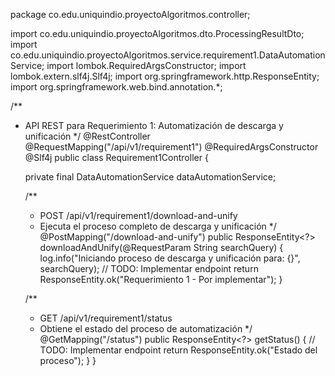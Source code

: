 package co.edu.uniquindio.proyectoAlgoritmos.controller;

import co.edu.uniquindio.proyectoAlgoritmos.dto.ProcessingResultDto;
import co.edu.uniquindio.proyectoAlgoritmos.service.requirement1.DataAutomationService;
import lombok.RequiredArgsConstructor;
import lombok.extern.slf4j.Slf4j;
import org.springframework.http.ResponseEntity;
import org.springframework.web.bind.annotation.*;

/**
 * API REST para Requerimiento 1: Automatización de descarga y unificación
 */
@RestController
@RequestMapping("/api/v1/requirement1")
@RequiredArgsConstructor
@Slf4j
public class Requirement1Controller {

    private final DataAutomationService dataAutomationService;

    /**
     * POST /api/v1/requirement1/download-and-unify
     * Ejecuta el proceso completo de descarga y unificación
     */
    @PostMapping("/download-and-unify")
    public ResponseEntity<?> downloadAndUnify(@RequestParam String searchQuery) {
        log.info("Iniciando proceso de descarga y unificación para: {}", searchQuery);
        // TODO: Implementar endpoint
        return ResponseEntity.ok("Requerimiento 1 - Por implementar");
    }

    /**
     * GET /api/v1/requirement1/status
     * Obtiene el estado del proceso de automatización
     */
    @GetMapping("/status")
    public ResponseEntity<?> getStatus() {
        // TODO: Implementar endpoint
        return ResponseEntity.ok("Estado del proceso");
    }
}

